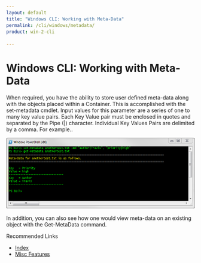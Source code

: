 ```yaml
---
layout: default
title: "Windows CLI: Working with Meta-Data"
permalink: /cli/windows/metadata/
product: win-2-cli

---
```

# Windows CLI: Working with Meta-Data

When required, you have the ability to store user defined meta-data along with the objects placed within a Container. This is accomplished with the  set-metadata cmdlet. Input values for this parameter are a series of one to many key value pairs. Each Key Value pair must be enclosed in quotes and separated by the Pipe (|) character. Individual Key Values Pairs are delimited by a comma. For example..

<img src="media/Metadata.png" width="580" height="189" alt="" />

In addition, you can also see how one would view meta-data on an existing object with the Get-MetaData command. 

Recommended Links 
 
* [Index](/cli/windows)
* [Misc Features](/cli/windows/misc)

